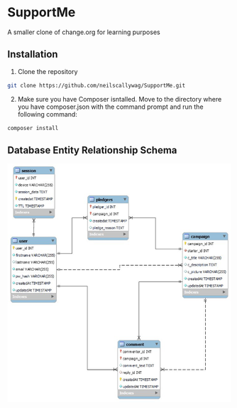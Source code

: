 # SupportMe
 A smaller clone of change.org for learning purposes
 
## Installation
1. Clone the repository 
```bash
git clone https://github.com/neilscallywag/SupportMe.git
```
2. Make sure you have Composer isntalled. Move to the directory where you have composer.json with the command prompt and run the following command:
```bash
composer install
```

## Database Entity Relationship Schema
![Database Schema](images/schema.jpg)
